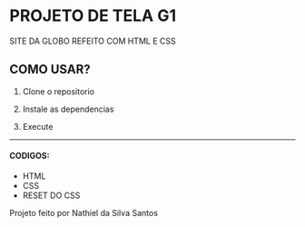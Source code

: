 # PROJETO DE TELA G1

SITE DA GLOBO REFEITO COM HTML E CSS

##  COMO USAR?

1. Clone o repositorio

2. Instale as dependencias

3. Execute

---

#### CODIGOS:

- HTML
- CSS
- RESET DO CSS


Projeto feito por Nathiel da Silva Santos